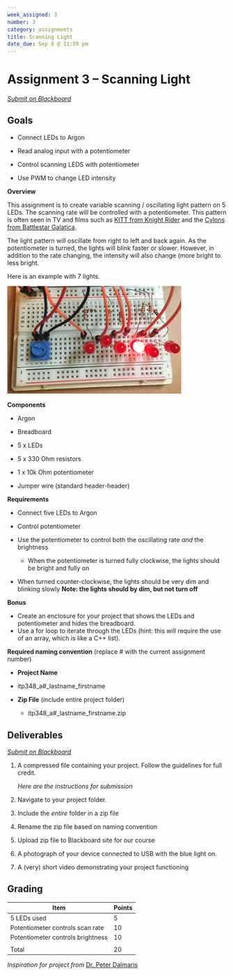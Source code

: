 ```yaml
---
week_assigned: 3
number: 3
category: assignments
title: Scanning Light
date_due: Sep 8 @ 11:59 pm
---
```


Assignment 3 – Scanning Light
=============================

*[Submit on Blackboard](https://blackboard.usc.edu)*


Goals
-----

-   Connect LEDs to Argon

-   Read analog input with a potentiometer

-   Control scanning LEDS with potentiometer

-   Use PWM to change LED intensity

**Overview**

This assignment is to create variable scanning / oscillating light pattern on 5
LEDs. The scanning rate will be controlled with a potentiometer. This pattern is
often seen in TV and films such as [KITT from Knight
Rider](https://www.youtube.com/watch?v=WxE2xWZNfOc) and the [Cylons from Battlestar Galatica](https://youtu.be/-z-HQBfnwiA?t=5).

The light pattern will oscillate from right to left and back again. As the
potentiometer is turned, the lights will blink faster or slower. However, in
addition to the rate changing, the intensity will also change (more bright to
less bright.

Here is an example with 7 lights.

<img src="media/24cca9ef54a3cdbd348cf9e02bf651c9.png" alt="" style="width:400px" />

**Components**

-   Argon

-   Breadboard

-   5 x LEDs

-   5 x 330 Ohm resistors

-   1 x 10k Ohm potentiometer

-   Jumper wire (standard header-header)

**Requirements**

-   Connect five LEDs to Argon

-   Control potentiometer

-   Use the potentiometer to control both the oscillating rate *and* the
    brightness

    -   When the potentiometer is turned fully clockwise, the lights should be
        bright and fully on

-   When turned counter-clockwise, the lights should be very dim and blinking
    slowly **Note: the lights should by dim, but not turn off**

**Bonus**

-   Create an enclosure for your project that shows the LEDs and potentiometer and hides the breadboard.
-   Use a for loop to iterate through the LEDs (hint: this will require the use
    of an array, which is like a C++ list).

**Required naming convention** (replace \# with the current assignment number)

-   **Project Name**
-   itp348_a\#_lastname_firstname
    
-   **Zip File** (include entire project folder)

    -   itp348_a\#_lastname_firstname.zip

Deliverables
------------

*[Submit on Blackboard](https://blackboard.usc.edu)*


1.  A compressed file containing your project. Follow the guidelines for full
    credit.

    *Here are the instructions for submission*

2.  Navigate to your project folder.

3.  Include the *entire* folder in a zip file

4.  Rename the zip file based on naming convention

5.  Upload zip file to Blackboard site for our course

6.  A photograph of your device connected to USB with the blue light on.

7.  A (very) short video demonstrating your project functioning

Grading
-------

| Item                              | Points |
|-----------------------------------|--------|
| 5 LEDs used                       | 5      |
| Potentiometer controls scan rate  | 10     |
| Potentiometer controls brightness | 10     |
|                                   |        |
| Total                             | 20     |


*Inspiration for project from* [Dr. Peter Dalmaris](https://www.udemy.com/course/arduino-step-by-step-2017-getting-started-projects/)
